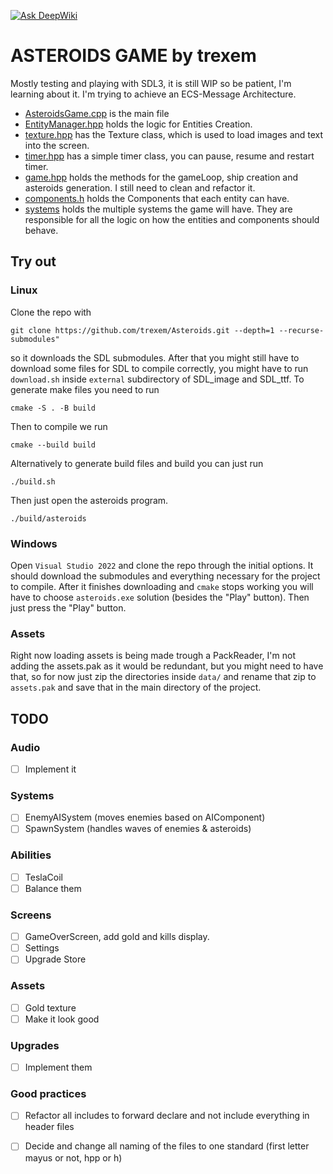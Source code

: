 [![Ask DeepWiki](https://deepwiki.com/badge.svg)](https://deepwiki.com/trexem/WeNeedMoreAsteroids)

# ASTEROIDS GAME by trexem
Mostly testing and playing with SDL3, it is still WIP so be patient, I'm learning about it. I'm trying to achieve an ECS-Message Architecture.

* [AsteroidsGame.cpp](https://github.com/trexem/Asteroids/blob/master/src/AsteroidsGame.cpp) is the main file
* [EntityManager.hpp](https://github.com/trexem/Asteroids/blob/master/include/EntityManager.h) holds the logic for Entities Creation.
* [texture.hpp](https://github.com/trexem/Asteroids/blob/master/include/texture.hpp) has the Texture class, which is used to load images and text into the screen.
* [timer.hpp](https://github.com/trexem/Asteroids/blob/master/include/timer.hpp) has a simple timer class, you can pause, resume and restart timer.
* [game.hpp](https://github.com/trexem/Asteroids/blob/master/include/game.hpp) holds the methods for the gameLoop, ship creation and asteroids generation. I still need to clean and refactor it.
* [components.h](https://github.com/trexem/Asteroids/blob/master/include/Components.h) holds the Components that each entity can have.
* [systems](https://github.com/trexem/Asteroids/tree/master/include/systems) holds the multiple systems the game will have. They are responsible for all the logic on how the entities and components should behave.


## Try out
### Linux
Clone the repo with
```shell
git clone https://github.com/trexem/Asteroids.git --depth=1 --recurse-submodules"
``` 
so it downloads the SDL submodules. After that you might still have to download some files for SDL to compile correctly, you might have to run `download.sh` inside `external` subdirectory of SDL_image and SDL_ttf. 
To generate make files you need to run
```shell
cmake -S . -B build
```
Then to compile we run 
```shell
cmake --build build
```
Alternatively to generate build files and build you can just run
```shell
./build.sh
```
Then just open the asteroids program.
```shell
./build/asteroids
```
### Windows
Open `Visual Studio 2022` and clone the repo through the initial options. It should download the submodules and everything necessary for the project to compile. 
After it finishes downloading and `cmake` stops working you will have to choose `asteroids.exe` solution (besides the "Play" button). Then just press the "Play" button.

### Assets
Right now loading assets is being made trough a PackReader, I'm not adding the assets.pak as it would be redundant, but you might need to have that, so for now just zip 
the directories inside `data/` and rename that zip to `assets.pak` and save that in the main directory of the project.


## TODO
### Audio
 - [ ] Implement it
### Systems
 - [ ] EnemyAISystem (moves enemies based on AIComponent)
 - [ ] SpawnSystem (handles waves of enemies & asteroids)
### Abilities
 - [ ] TeslaCoil
 - [ ] Balance them
### Screens
 - [ ] GameOverScreen, add gold and kills display.
 - [ ] Settings
 - [ ] Upgrade Store
### Assets
 - [ ] Gold texture
 - [ ] Make it look good
### Upgrades
 - [ ] Implement them
### Good practices
 - [ ] Refactor all includes to forward declare and not include everything in header files
 - [ ] Decide and change all naming of the files to one standard (first letter mayus or not, hpp or h)
 
